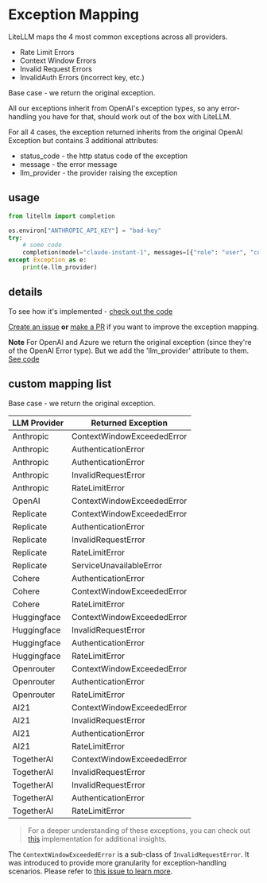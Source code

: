 # Exception Mapping

LiteLLM maps the 4 most common exceptions across all providers. 
- Rate Limit Errors
- Context Window Errors
- Invalid Request Errors
- InvalidAuth Errors (incorrect key, etc.)

Base case - we return the original exception.

All our exceptions inherit from OpenAI's exception types, so any error-handling you have for that, should work out of the box with LiteLLM. 

For all 4 cases, the exception returned inherits from the original OpenAI Exception but contains 3 additional attributes: 
* status_code - the http status code of the exception
* message - the error message
* llm_provider - the provider raising the exception

## usage

```python 
from litellm import completion

os.environ["ANTHROPIC_API_KEY"] = "bad-key"
try: 
    # some code 
    completion(model="claude-instant-1", messages=[{"role": "user", "content": "Hey, how's it going?"}])
except Exception as e:
    print(e.llm_provider)
```

## details 

To see how it's implemented - [check out the code](https://github.com/BerriAI/litellm/blob/a42c197e5a6de56ea576c73715e6c7c6b19fa249/litellm/utils.py#L1217)

[Create an issue](https://github.com/BerriAI/litellm/issues/new) **or** [make a PR](https://github.com/BerriAI/litellm/pulls) if you want to improve the exception mapping. 

**Note** For OpenAI and Azure we return the original exception (since they're of the OpenAI Error type). But we add the 'llm_provider' attribute to them. [See code](https://github.com/BerriAI/litellm/blob/a42c197e5a6de56ea576c73715e6c7c6b19fa249/litellm/utils.py#L1221)

## custom mapping list

Base case - we return the original exception.

| LLM Provider  | Returned Exception           |
|---------------|-----------------------------|
| Anthropic     | ContextWindowExceededError  |
| Anthropic     | AuthenticationError         |
| Anthropic     | AuthenticationError         |
| Anthropic     | InvalidRequestError         |
| Anthropic     | RateLimitError             |
| OpenAI        | ContextWindowExceededError  |
| Replicate     | ContextWindowExceededError  |
| Replicate     | AuthenticationError         |
| Replicate     | InvalidRequestError         |
| Replicate     | RateLimitError             |
| Replicate     | ServiceUnavailableError    |
| Cohere        | AuthenticationError         |
| Cohere        | ContextWindowExceededError  |
| Cohere        | RateLimitError             |
| Huggingface   | ContextWindowExceededError  |
| Huggingface   | InvalidRequestError         |
| Huggingface   | AuthenticationError         |
| Huggingface   | RateLimitError             |
| Openrouter    | ContextWindowExceededError  |
| Openrouter    | AuthenticationError         |
| Openrouter    | RateLimitError             |
| AI21          | ContextWindowExceededError  |
| AI21          | InvalidRequestError         |
| AI21          | AuthenticationError         |
| AI21          | RateLimitError             |
| TogetherAI    | ContextWindowExceededError  |
| TogetherAI    | InvalidRequestError         |
| TogetherAI    | InvalidRequestError         |
| TogetherAI    | AuthenticationError         |
| TogetherAI    | RateLimitError             |

> For a deeper understanding of these exceptions, you can check out [this](https://github.com/BerriAI/litellm/blob/d7e58d13bf9ba9edbab2ab2f096f3de7547f35fa/litellm/utils.py#L1544) implementation for additional insights.

The `ContextWindowExceededError` is a sub-class of `InvalidRequestError`. It was introduced to provide more granularity for exception-handling scenarios. Please refer to [this issue to learn more](https://github.com/BerriAI/litellm/issues/228).


